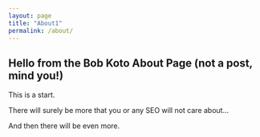 ```yaml
---
layout: page
title: "About1"
permalink: /about/
---
```



## Hello from the Bob Koto About Page (not a post, mind you!)

This is a start. 

There will surely be more that you or any SEO will not care about...

And then there will be even more.
